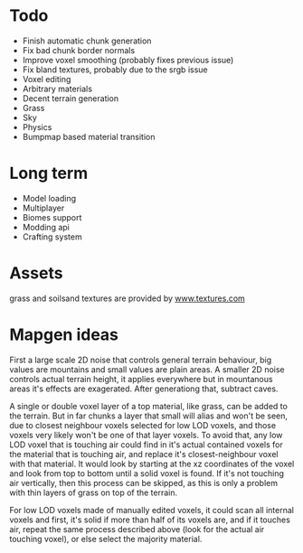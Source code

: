 
# Todo

- Finish automatic chunk generation
- Fix bad chunk border normals
- Improve voxel smoothing (probably fixes previous issue)
- Fix bland textures, probably due to the srgb issue
- Voxel editing
- Arbitrary materials
- Decent terrain generation
- Grass
- Sky
- Physics
- Bumpmap based material transition

# Long term

- Model loading
- Multiplayer
- Biomes support
- Modding api
- Crafting system

# Assets

grass and soilsand textures are provided by www.textures.com

# Mapgen ideas

First a large scale 2D noise that controls general terrain behaviour, big values are mountains and small values are plain areas. A smaller 2D noise controls actual terrain height, it applies everywhere but in mountanous areas it's effects are exagerated. After generationg that, subtract caves.

A single or double voxel layer of a top material, like grass, can be added to the terrain. But in far chunks a layer that small will alias and won't be seen, due to closest neighbour voxels selected for low LOD voxels, and those voxels very likely won't be one of that layer voxels. To avoid that, any low LOD voxel that is touching air could find in it's actual contained voxels for the material that is touching air, and replace it's closest-neighbour voxel with that material. It would look by starting at the xz coordinates of the voxel and look from top to bottom until a solid voxel is found. If it's not touching air vertically, then this process can be skipped, as this is only a problem with thin layers of grass on top of the terrain.

For low LOD voxels made of manually edited voxels, it could scan all internal voxels and first, it's solid if more than half of its voxels are, and if it touches air, repeat the same process described above (look for the actual air touching voxel), or else select the majority material.

